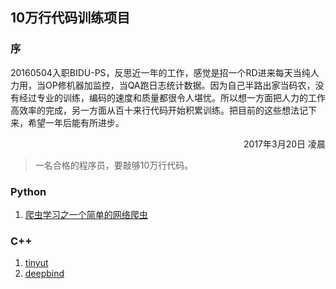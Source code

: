 ## 10万行代码训练项目

### 序
20160504入职BIDU-PS，反思近一年的工作，感觉是招一个RD进来每天当纯人力用，当OP修机器加监控，当QA跑日志统计数据。因为自己半路出家当码农，没有经过专业的训练，编码的速度和质量都很令人堪忧。所以想一方面把人力的工作高效率的完成，另一方面从百十来行代码开始积累训练。把目前的这些想法记下来，希望一年后能有所进步。

<p align="right">2017年3月20日 凌晨</p>

>一名合格的程序员，要敲够10万行代码。

### Python
1. [爬虫学习之一个简单的网络爬虫](python/luoo.net)

### C++
1. [tinyut](cpp/tinyut/README.md)
2. [deepbind](cpp/deepbind/README.md)